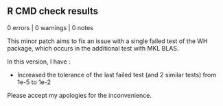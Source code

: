 ## R CMD check results

0 errors | 0 warnings | 0 notes

This minor patch aims to fix an issue with a single failed test of the WH package, which occurs in the additional test with MKL BLAS.

In this version, I have :

* Increased the tolerance of the last failed test (and 2 similar tests) from 1e-5 to 1e-2

Please accept my apologies for the inconvenience.
